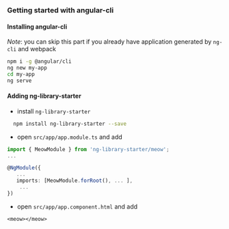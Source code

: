 ### Getting started with angular-cli

#### Installing angular-cli

*Note*: you can skip this part if you already have application generated by `ng-cli` and webpack

```bash
npm i -g @angular/cli
ng new my-app
cd my-app
ng serve
```

#### Adding ng-library-starter

 - install `ng-library-starter`

 ```bash
   npm install ng-library-starter --save
 ```

- open `src/app/app.module.ts` and add

```typescript
import { MeowModule } from 'ng-library-starter/meow';
...

@NgModule({
   ...
   imports: [MeowModule.forRoot(), ... ],
    ...
})
```

- open `src/app/app.component.html` and add

```
<meow></meow>
```